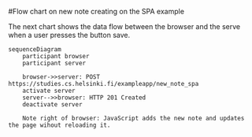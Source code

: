 #Flow chart on new note creating on the SPA example

The next chart shows the data flow between the browser and the serve when a user presses the button save. 

```mermaid
sequenceDiagram
    participant browser
    participant server

    browser->>server: POST https://studies.cs.helsinki.fi/exampleapp/new_note_spa
    activate server
    server-->>browser: HTTP 201 Created
    deactivate server

    Note right of browser: JavaScript adds the new note and updates the page wihout reloading it. 